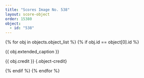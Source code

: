 ```yaml
---
title: "Scores Image No. 538"
layout: score-object
order: 15380
object:
  - id: "538"
---
```


{% for obj in objects.object_list %}
{% if obj.id == object[0].id %}

{{ obj.extended_caption }}

{{ obj.credit }} {.object-credit}

{% endif %}
{% endfor %}
